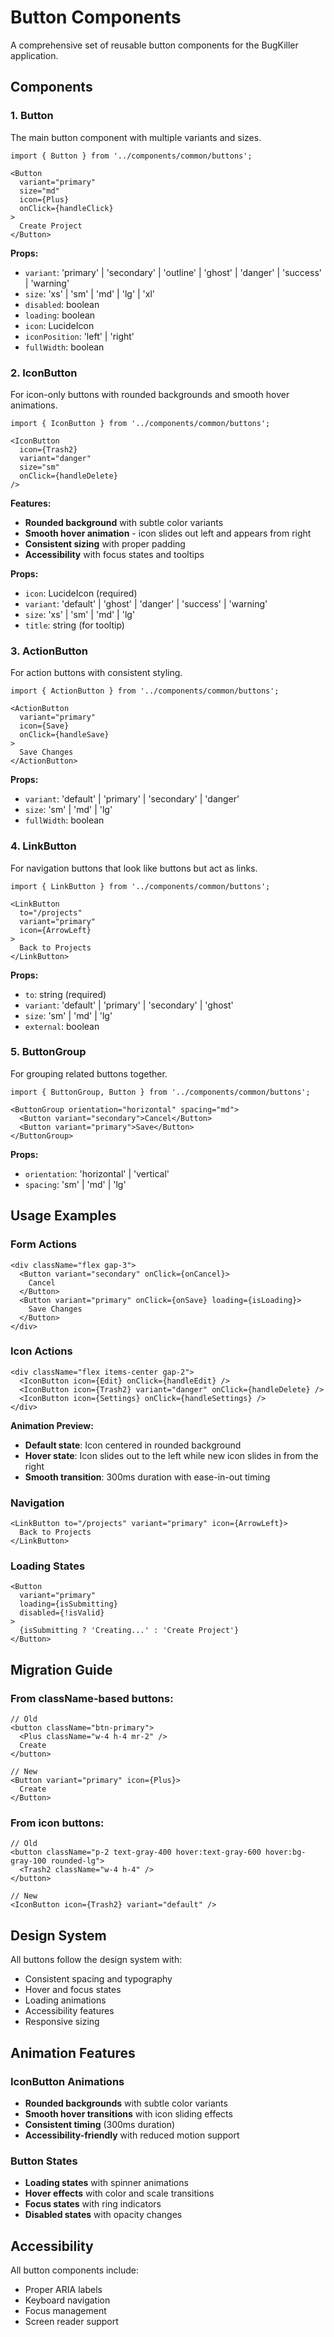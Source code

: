 # Button Components

A comprehensive set of reusable button components for the BugKiller application.

## Components

### 1. Button
The main button component with multiple variants and sizes.

```tsx
import { Button } from '../components/common/buttons';

<Button 
  variant="primary" 
  size="md" 
  icon={Plus}
  onClick={handleClick}
>
  Create Project
</Button>
```

**Props:**
- `variant`: 'primary' | 'secondary' | 'outline' | 'ghost' | 'danger' | 'success' | 'warning'
- `size`: 'xs' | 'sm' | 'md' | 'lg' | 'xl'
- `disabled`: boolean
- `loading`: boolean
- `icon`: LucideIcon
- `iconPosition`: 'left' | 'right'
- `fullWidth`: boolean

### 2. IconButton
For icon-only buttons with rounded backgrounds and smooth hover animations.

```tsx
import { IconButton } from '../components/common/buttons';

<IconButton 
  icon={Trash2}
  variant="danger"
  size="sm"
  onClick={handleDelete}
/>
```

**Features:**
- **Rounded background** with subtle color variants
- **Smooth hover animation** - icon slides out left and appears from right
- **Consistent sizing** with proper padding
- **Accessibility** with focus states and tooltips

**Props:**
- `icon`: LucideIcon (required)
- `variant`: 'default' | 'ghost' | 'danger' | 'success' | 'warning'
- `size`: 'xs' | 'sm' | 'md' | 'lg'
- `title`: string (for tooltip)

### 3. ActionButton
For action buttons with consistent styling.

```tsx
import { ActionButton } from '../components/common/buttons';

<ActionButton 
  variant="primary"
  icon={Save}
  onClick={handleSave}
>
  Save Changes
</ActionButton>
```

**Props:**
- `variant`: 'default' | 'primary' | 'secondary' | 'danger'
- `size`: 'sm' | 'md' | 'lg'
- `fullWidth`: boolean

### 4. LinkButton
For navigation buttons that look like buttons but act as links.

```tsx
import { LinkButton } from '../components/common/buttons';

<LinkButton 
  to="/projects"
  variant="primary"
  icon={ArrowLeft}
>
  Back to Projects
</LinkButton>
```

**Props:**
- `to`: string (required)
- `variant`: 'default' | 'primary' | 'secondary' | 'ghost'
- `size`: 'sm' | 'md' | 'lg'
- `external`: boolean

### 5. ButtonGroup
For grouping related buttons together.

```tsx
import { ButtonGroup, Button } from '../components/common/buttons';

<ButtonGroup orientation="horizontal" spacing="md">
  <Button variant="secondary">Cancel</Button>
  <Button variant="primary">Save</Button>
</ButtonGroup>
```

**Props:**
- `orientation`: 'horizontal' | 'vertical'
- `spacing`: 'sm' | 'md' | 'lg'

## Usage Examples

### Form Actions
```tsx
<div className="flex gap-3">
  <Button variant="secondary" onClick={onCancel}>
    Cancel
  </Button>
  <Button variant="primary" onClick={onSave} loading={isLoading}>
    Save Changes
  </Button>
</div>
```

### Icon Actions
```tsx
<div className="flex items-center gap-2">
  <IconButton icon={Edit} onClick={handleEdit} />
  <IconButton icon={Trash2} variant="danger" onClick={handleDelete} />
  <IconButton icon={Settings} onClick={handleSettings} />
</div>
```

**Animation Preview:**
- **Default state**: Icon centered in rounded background
- **Hover state**: Icon slides out to the left while new icon slides in from the right
- **Smooth transition**: 300ms duration with ease-in-out timing

### Navigation
```tsx
<LinkButton to="/projects" variant="primary" icon={ArrowLeft}>
  Back to Projects
</LinkButton>
```

### Loading States
```tsx
<Button 
  variant="primary" 
  loading={isSubmitting}
  disabled={!isValid}
>
  {isSubmitting ? 'Creating...' : 'Create Project'}
</Button>
```

## Migration Guide

### From className-based buttons:
```tsx
// Old
<button className="btn-primary">
  <Plus className="w-4 h-4 mr-2" />
  Create
</button>

// New
<Button variant="primary" icon={Plus}>
  Create
</Button>
```

### From icon buttons:
```tsx
// Old
<button className="p-2 text-gray-400 hover:text-gray-600 hover:bg-gray-100 rounded-lg">
  <Trash2 className="w-4 h-4" />
</button>

// New
<IconButton icon={Trash2} variant="default" />
```

## Design System

All buttons follow the design system with:
- Consistent spacing and typography
- Hover and focus states
- Loading animations
- Accessibility features
- Responsive sizing

## Animation Features

### IconButton Animations
- **Rounded backgrounds** with subtle color variants
- **Smooth hover transitions** with icon sliding effects
- **Consistent timing** (300ms duration)
- **Accessibility-friendly** with reduced motion support

### Button States
- **Loading states** with spinner animations
- **Hover effects** with color and scale transitions
- **Focus states** with ring indicators
- **Disabled states** with opacity changes

## Accessibility

All button components include:
- Proper ARIA labels
- Keyboard navigation
- Focus management
- Screen reader support
